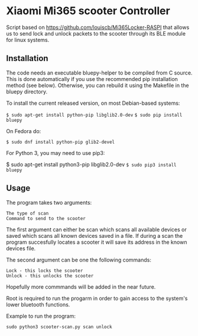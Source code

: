 # Xiaomi Mi365 scooter Controller

Script based on https://github.com/louiscb/Mi365Locker-RASPI that allows us to send lock and unlock packets to the scooter through its BLE module for linux systems.

## Installation

The code needs an executable bluepy-helper to be compiled from C source. This is done automatically if you use the recommended pip installation method (see below). Otherwise, you can rebuild it using the Makefile in the bluepy directory.

To install the current released version, on most Debian-based systems:

`$ sudo apt-get install python-pip libglib2.0-dev`
`$ sudo pip install bluepy`

On Fedora do:

`$ sudo dnf install python-pip glib2-devel`

For Python 3, you may need to use pip3:

$ sudo apt-get install python3-pip libglib2.0-dev
`$ sudo pip3 install bluepy`

## Usage

The program takes two arguments:

    The type of scan
    Command to send to the scooter

The first argument can either be scan which scans all available devices or saved which scans all known devices saved in a file. If during a scan the program succesfully locates a scooter it will save its address in the known devices file.

The second argument can be one the following commands:

    Lock - this locks the scooter
    Unlock - this unlocks the scooter

Hopefully more commmands will be added in the near future.

Root is required to run the progarm in order to gain access to the system's lower bluetooth functions.

Example to run the program:

`sudo python3 scooter-scan.py scan unlock`

